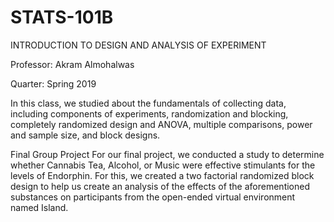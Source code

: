 # STATS-101B
INTRODUCTION TO DESIGN AND ANALYSIS OF EXPERIMENT

Professor: Akram Almohalwas 

Quarter: Spring 2019

In this class, we studied about the fundamentals of collecting data, including components of experiments, randomization and blocking, completely randomized design and ANOVA, multiple comparisons, power and sample size, and block designs.

Final Group Project
For our final project, we conducted a study to determine whether Cannabis Tea, Alcohol, or Music were effective stimulants for the levels of Endorphin. For this, we created a two factorial randomized block design to help us create an analysis of the effects of the aforementioned substances on participants from the open-ended virtual environment named Island.
